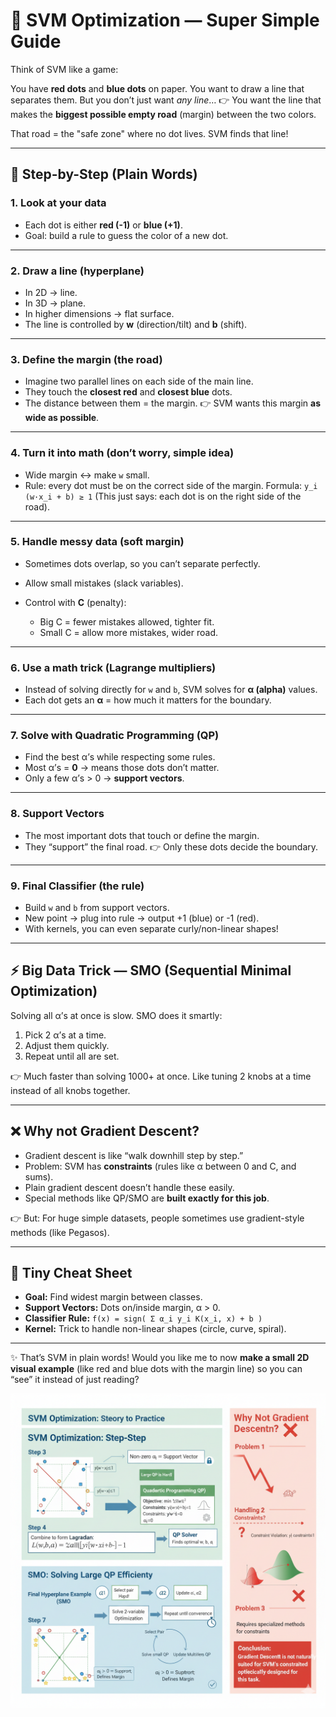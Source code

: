 # 🧠 SVM Optimization — Super Simple Guide

Think of SVM like a game:

You have **red dots** and **blue dots** on paper. You want to draw a line that separates them.
But you don’t just want *any line*…
👉 You want the line that makes the **biggest possible empty road** (margin) between the two colors.

That road = the "safe zone" where no dot lives.
SVM finds that line!

---

## 🚶 Step-by-Step (Plain Words)

### 1. Look at your data

* Each dot is either **red (-1)** or **blue (+1)**.
* Goal: build a rule to guess the color of a new dot.

---

### 2. Draw a line (hyperplane)

* In 2D → line.
* In 3D → plane.
* In higher dimensions → flat surface.
* The line is controlled by **w** (direction/tilt) and **b** (shift).

---

### 3. Define the margin (the road)

* Imagine two parallel lines on each side of the main line.
* They touch the **closest red** and **closest blue** dots.
* The distance between them = the margin.
  👉 SVM wants this margin **as wide as possible**.

---

### 4. Turn it into math (don’t worry, simple idea)

* Wide margin ↔ make `w` small.
* Rule: every dot must be on the correct side of the margin.
  Formula:
  `y_i (w·x_i + b) ≥ 1`
  (This just says: each dot is on the right side of the road).

---

### 5. Handle messy data (soft margin)

* Sometimes dots overlap, so you can’t separate perfectly.
* Allow small mistakes (slack variables).
* Control with **C** (penalty):

  * Big C = fewer mistakes allowed, tighter fit.
  * Small C = allow more mistakes, wider road.

---

### 6. Use a math trick (Lagrange multipliers)

* Instead of solving directly for `w` and `b`, SVM solves for **α (alpha)** values.
* Each dot gets an **α** = how much it matters for the boundary.

---

### 7. Solve with Quadratic Programming (QP)

* Find the best α’s while respecting some rules.
* Most α’s = **0** → means those dots don’t matter.
* Only a few α’s > 0 → **support vectors**.

---

### 8. Support Vectors

* The most important dots that touch or define the margin.
* They “support” the final road.
  👉 Only these dots decide the boundary.

---

### 9. Final Classifier (the rule)

* Build `w` and `b` from support vectors.
* New point → plug into rule → output +1 (blue) or -1 (red).
* With kernels, you can even separate curly/non-linear shapes!

---

## ⚡ Big Data Trick — SMO (Sequential Minimal Optimization)

Solving all α’s at once is slow.
SMO does it smartly:

1. Pick 2 α’s at a time.
2. Adjust them quickly.
3. Repeat until all are set.

👉 Much faster than solving 1000+ at once. Like tuning 2 knobs at a time instead of all knobs together.

---

## ❌ Why not Gradient Descent?

* Gradient descent is like “walk downhill step by step.”
* Problem: SVM has **constraints** (rules like α between 0 and C, and sums).
* Plain gradient descent doesn’t handle these easily.
* Special methods like QP/SMO are **built exactly for this job**.

👉 But: For huge simple datasets, people sometimes use gradient-style methods (like Pegasos).

---

## 📝 Tiny Cheat Sheet

* **Goal:** Find widest margin between classes.
* **Support Vectors:** Dots on/inside margin, α > 0.
* **Classifier Rule:** `f(x) = sign( Σ α_i y_i K(x_i, x) + b )`
* **Kernel:** Trick to handle non-linear shapes (circle, curve, spiral).

---

✨ That’s SVM in plain words!
Would you like me to now **make a small 2D visual example** (like red and blue dots with the margin line) so you can “see” it instead of just reading?



![Optimization Algorithm](https://github.com/KishoreRam-M/Machine-Learing/blob/9cbb6ac6f84b57209d5ae763489e73b9904d5295/SVM/Gemini_Generated_Image_qr69j3qr69j3qr69.png)
